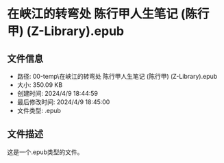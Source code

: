 ﻿# 在峡江的转弯处 陈行甲人生笔记 (陈行甲) (Z-Library).epub

## 文件信息
- 路径: 00-temp\在峡江的转弯处 陈行甲人生笔记 (陈行甲) (Z-Library).epub
- 大小: 350.09 KB
- 创建时间: 2024/4/9 18:44:59
- 最后修改时间: 2024/4/9 18:45:00
- 文件类型: .epub

## 文件描述
这是一个.epub类型的文件。

